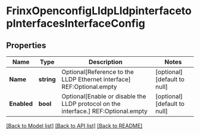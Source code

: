# FrinxOpenconfigLldpLldpinterfacetopInterfacesInterfaceConfig

## Properties
Name | Type | Description | Notes
------------ | ------------- | ------------- | -------------
**Name** | **string** | Optional[Reference to the LLDP Ethernet interface] REF:Optional.empty | [optional] [default to null]
**Enabled** | **bool** | Optional[Enable or disable the LLDP protocol on the interface.] REF:Optional.empty | [optional] [default to null]

[[Back to Model list]](../README.md#documentation-for-models) [[Back to API list]](../README.md#documentation-for-api-endpoints) [[Back to README]](../README.md)


